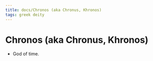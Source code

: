 ```yaml
---
title: docs/Chronos (aka Chronus, Khronos)
tags: greek deity
---
```


# Chronos (aka Chronus, Khronos) 
- God of time.